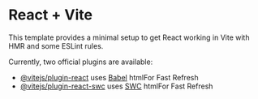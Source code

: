 # React + Vite

This template provides a minimal setup to get React working in Vite with HMR and some ESLint rules.

Currently, two official plugins are available:

-   [@vitejs/plugin-react](https://github.com/vitejs/vite-plugin-react/blob/main/packages/plugin-react/README.md) uses [Babel](https://babeljs.io/) htmlFor Fast Refresh
-   [@vitejs/plugin-react-swc](https://github.com/vitejs/vite-plugin-react-swc) uses [SWC](https://swc.rs/) htmlFor Fast Refresh
